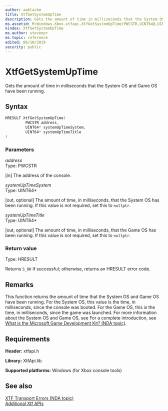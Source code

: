 ```yaml
---
author: aablackm
title: XtfGetSystemUpTime
description: Gets the amount of time in milliseconds that the System OS and Game OS have been running.
ms.assetid: M:Windows.Xbox.xtfapi.XtfGetSystemUpTime(PWCSTR,UINT64@,UINT64@)
kindex: XtfGetSystemUpTime
ms.author: stevenpr
ms.topic: reference
edited: 06/10/2019
security: public
---
```


# XtfGetSystemUpTime
  
Gets the amount of time in milliseconds that the System OS and Game OS have been running.  
  
<a id="syntaxSection"></a>
  
## Syntax
  
```cpp
HRESULT XtfGetSystemUpTime(
         PWCSTR address,
         UINT64* systemUpTimeSystem,
         UINT64* systemUpTimeTitle
)  
```
  
<a id="parametersSection"></a>
  
### Parameters
  
*address*  
Type: PWCSTR  
  
\[in\] The address of the console.  
  
*systemUpTimeSystem*  
Type: UINT64\*  
  
\[out, optional\] The amount of time, in milliseconds, that the System OS has been running. If this value is not required, set this to `nullptr`.  
  
*systemUpTimeTitle*  
Type: UINT64\*  
  
\[out, optional\] The amount of time, in milliseconds, that the Game OS has been running. If this value is not required, set this to `nullptr`.  
  
<a id="retvalSection"></a>
  
### Return value
  
Type: HRESULT  
  
Returns `S_OK` if successful; otherwise, returns an HRESULT error code.  
  
<a id="remarksSection"></a>
  
## Remarks
  
This function returns the amount of time that the System OS and Game OS have been running.
For the System OS, this value is the time, in milliseconds, since the console was booted. For the Game OS, this is the time, in milliseconds, since the game was launched. For more information about the System OS and Game OS, see For a complete introduction, see [What is the Microsoft Game Development Kit? (NDA topic)](../../../../../intro/overviews/introduction.md).
  
<a id="requirementsSection"></a>
  
## Requirements  
  
**Header:** xtfapi.h  
  
**Library:** XtfApi.lib  
  
**Supported platforms:** Windows (for Xbox console tools)  
  
<a id="seealsoSection"></a>
  
## See also
  
[XTF Transport Errors (NDA topic)](../../../../../tools-console/xbox-tools-and-apis/commandlinetools/xtf-transport-errors.md)  
[Additional Xtf APIs](../atoc-xtfapi.md)  
  
